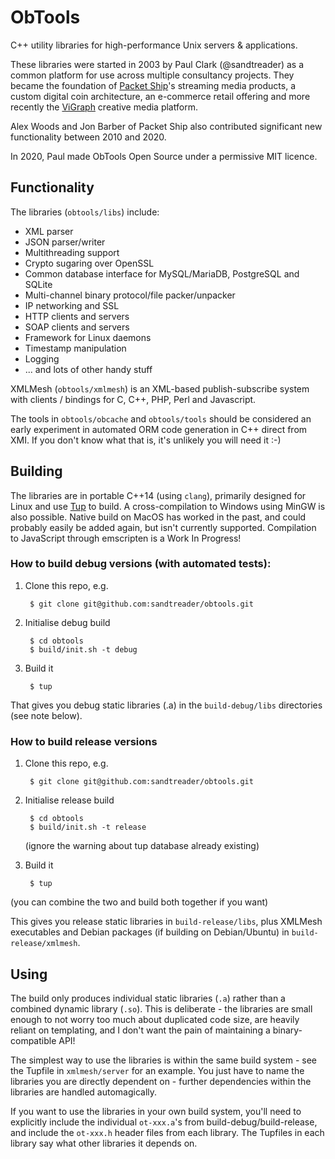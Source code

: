 # ObTools
C++ utility libraries for high-performance Unix servers & applications.

These libraries were started in 2003 by Paul Clark (@sandtreader) as a common platform for use across multiple consultancy projects.  They became the foundation of [Packet Ship](https://packetship.com)'s streaming media products, a custom digital coin architecture, an e-commerce retail offering and more recently the [ViGraph](https://vigraph.com) creative media platform.  

Alex Woods and Jon Barber of Packet Ship also contributed significant new functionality between 2010 and 2020.

In 2020, Paul made ObTools Open Source under a permissive MIT licence.

## Functionality

The libraries (`obtools/libs`) include:

* XML parser
* JSON parser/writer
* Multithreading support
* Crypto sugaring over OpenSSL
* Common database interface for MySQL/MariaDB, PostgreSQL and SQLite
* Multi-channel binary protocol/file packer/unpacker
* IP networking and SSL
* HTTP clients and servers
* SOAP clients and servers
* Framework for Linux daemons
* Timestamp manipulation
* Logging
* ... and lots of other handy stuff

XMLMesh (`obtools/xmlmesh`) is an XML-based publish-subscribe system with clients / bindings for C, C++, PHP, Perl and Javascript.

The tools in `obtools/obcache` and `obtools/tools` should be considered an early experiment in automated ORM code generation in C++ direct from XMI.  If you don't know what that is, it's unlikely you will need it :-)

## Building

The libraries are in portable C++14 (using `clang`), primarily designed for Linux and use [Tup](http://gittup.org/tup/) to build.  A cross-compilation to Windows using MinGW is also possible.  Native build on MacOS has worked in the past, and could probably easily be added again, but isn't currently supported.  Compilation to JavaScript through emscripten is a Work In Progress!

### How to build debug versions (with automated tests):

1. Clone this repo, e.g.

        $ git clone git@github.com:sandtreader/obtools.git

2. Initialise debug build

        $ cd obtools
        $ build/init.sh -t debug

3. Build it

        $ tup

That gives you debug static libraries (.a) in the `build-debug/libs` directories (see note below).

### How to build release versions

1. Clone this repo, e.g.

        $ git clone git@github.com:sandtreader/obtools.git

2. Initialise release build

        $ cd obtools
        $ build/init.sh -t release

    (ignore the warning about tup database already existing)

3. Build it

        $ tup

(you can combine the two and build both together if you want)

This gives you release static libraries in `build-release/libs`, plus XMLMesh executables and Debian packages (if building on Debian/Ubuntu) in `build-release/xmlmesh`.

## Using

The build only produces individual static libraries (`.a`) rather than a combined dynamic library (`.so`).  This is deliberate - the libraries are small enough to not worry too much about duplicated code size, are heavily reliant on templating, and I don't want the pain of maintaining a binary-compatible API!

The simplest way to use the libraries is within the same build system - see the Tupfile in `xmlmesh/server` for an example.  You just have to name the libraries you are directly dependent on - further dependencies within the libraries are handled automagically.

If you want to use the libraries in your own build system, you'll need to explicitly include the individual `ot-xxx.a`'s from build-debug/build-release, and include the `ot-xxx.h` header files from each library.  The Tupfiles in each library say what other libraries it depends on.




